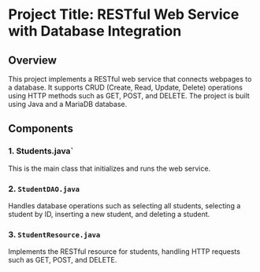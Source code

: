 # Project Title: RESTful Web Service with Database Integration

## Overview

This project implements a RESTful web service that connects webpages to a database. 
It supports CRUD (Create, Read, Update, Delete) operations using HTTP methods such as GET, POST, and DELETE. 
The project is built using Java and a MariaDB database.

## Components

### 1.  Students.java`

This is the main class that initializes and runs the web service.

### 2. `StudentDAO.java`

Handles database operations such as selecting all students, selecting a student by ID, inserting a new student, and deleting a student.

### 3. `StudentResource.java`

Implements the RESTful resource for students, handling HTTP requests such as GET, POST, and DELETE.
